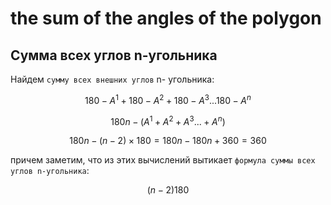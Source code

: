 # the sum of the angles of the polygon

## Сумма всех углов n-угольника

Найдем `сумму всех внешних углов` n- угольника:

$$
180-А^1+180-А^2+180-А^3...180-А^n
$$

$$
180n-(A^1+A^2+A^3...+A^n)
$$

$$
180n-(n-2)×180=180n-180n+360=360
$$

причем заметим, что из этих вычислений вытикает `формула суммы всех углов n-угольника`:

$$
(n-2)180
$$
